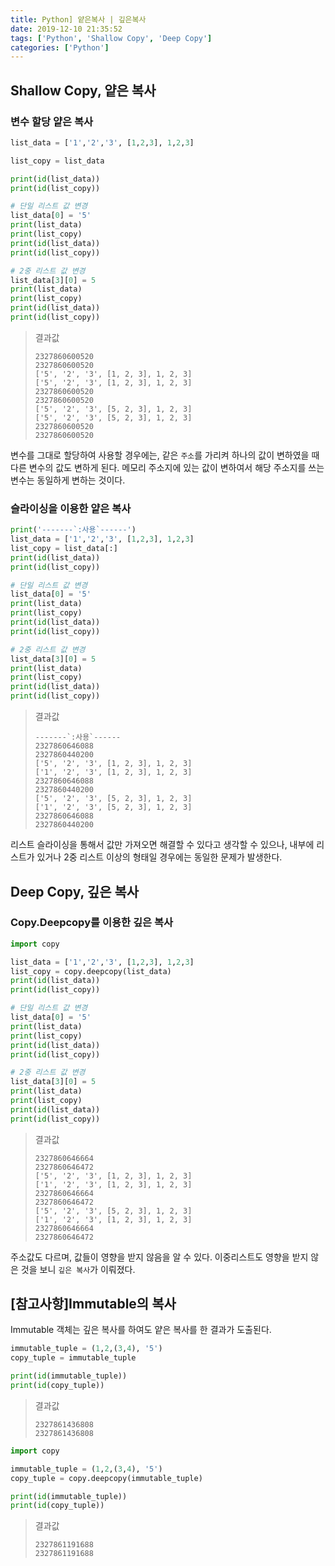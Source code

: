 ```yaml
---
title: Python] 얕은복사 | 깊은복사
date: 2019-12-10 21:35:52
tags: ['Python', 'Shallow Copy', 'Deep Copy']
categories: ['Python']
---
```


## Shallow Copy, 얕은 복사

### 변수 할당 얕은 복사

```python
list_data = ['1','2','3', [1,2,3], 1,2,3]

list_copy = list_data

print(id(list_data))
print(id(list_copy))

# 단일 리스트 값 변경
list_data[0] = '5'
print(list_data)
print(list_copy)
print(id(list_data))
print(id(list_copy))

# 2중 리스트 값 변경
list_data[3][0] = 5
print(list_data)
print(list_copy)
print(id(list_data))
print(id(list_copy))
```

> 결과값
>
> ```
> 2327860600520
> 2327860600520
> ['5', '2', '3', [1, 2, 3], 1, 2, 3]
> ['5', '2', '3', [1, 2, 3], 1, 2, 3]
> 2327860600520
> 2327860600520
> ['5', '2', '3', [5, 2, 3], 1, 2, 3]
> ['5', '2', '3', [5, 2, 3], 1, 2, 3]
> 2327860600520
> 2327860600520
> ```

 변수를 그대로 할당하여 사용할 경우에는,
같은 `주소`를 가리켜 하나의 값이 변하였을 때 다른 변수의 값도 변하게 된다.
메모리 주소지에 있는 값이 변하여서 해당 주소지를 쓰는 변수는 동일하게 변하는 것이다. 



### 슬라이싱을 이용한 얕은 복사

```python
print('-------`:사용`------')
list_data = ['1','2','3', [1,2,3], 1,2,3]
list_copy = list_data[:]
print(id(list_data))
print(id(list_copy))

# 단일 리스트 값 변경
list_data[0] = '5'
print(list_data)
print(list_copy)
print(id(list_data))
print(id(list_copy))

# 2중 리스트 값 변경
list_data[3][0] = 5
print(list_data)
print(list_copy)
print(id(list_data))
print(id(list_copy))
```

> 결과값
>
> ```
> -------`:사용`------
> 2327860646088
> 2327860440200
> ['5', '2', '3', [1, 2, 3], 1, 2, 3]
> ['1', '2', '3', [1, 2, 3], 1, 2, 3]
> 2327860646088
> 2327860440200
> ['5', '2', '3', [5, 2, 3], 1, 2, 3]
> ['1', '2', '3', [5, 2, 3], 1, 2, 3]
> 2327860646088
> 2327860440200
> ```

 리스트 슬라이싱을 통해서 값만 가져오면 해결할 수 있다고 생각할 수 있으나,
내부에 리스트가 있거나 2중 리스트 이상의 형태일 경우에는 동일한 문제가 발생한다. 



## Deep Copy, 깊은 복사

### Copy.Deepcopy를 이용한 깊은 복사

```python
import copy

list_data = ['1','2','3', [1,2,3], 1,2,3]
list_copy = copy.deepcopy(list_data)
print(id(list_data))
print(id(list_copy))

# 단일 리스트 값 변경
list_data[0] = '5'
print(list_data)
print(list_copy)
print(id(list_data))
print(id(list_copy))

# 2중 리스트 값 변경
list_data[3][0] = 5
print(list_data)
print(list_copy)
print(id(list_data))
print(id(list_copy))
```

> 결과값
>
> ```
> 2327860646664
> 2327860646472
> ['5', '2', '3', [1, 2, 3], 1, 2, 3]
> ['1', '2', '3', [1, 2, 3], 1, 2, 3]
> 2327860646664
> 2327860646472
> ['5', '2', '3', [5, 2, 3], 1, 2, 3]
> ['1', '2', '3', [1, 2, 3], 1, 2, 3]
> 2327860646664
> 2327860646472
> ```

주소값도 다르며, 값들이 영향을 받지 않음을 알 수 있다.
이중리스트도 영향을 받지 않은 것을 보니 `깊은 복사`가 이뤄졌다. 



## [참고사항]Immutable의 복사

 Immutable 객체는 깊은 복사를 하여도 얕은 복사를 한 결과가 도출된다. 

```python
immutable_tuple = (1,2,(3,4), '5')
copy_tuple = immutable_tuple

print(id(immutable_tuple))
print(id(copy_tuple))
```

> 결과값
>
> ```
> 2327861436808
> 2327861436808
> ```



```python
import copy

immutable_tuple = (1,2,(3,4), '5')
copy_tuple = copy.deepcopy(immutable_tuple)

print(id(immutable_tuple))
print(id(copy_tuple))
```

> 결과값
>
> ```
> 2327861191688
> 2327861191688
> ```
